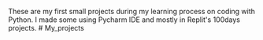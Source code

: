 These are my first small projects during my learning process on coding with Python. I made some using Pycharm IDE and mostly in Replit's 100days projects. # My_projects
